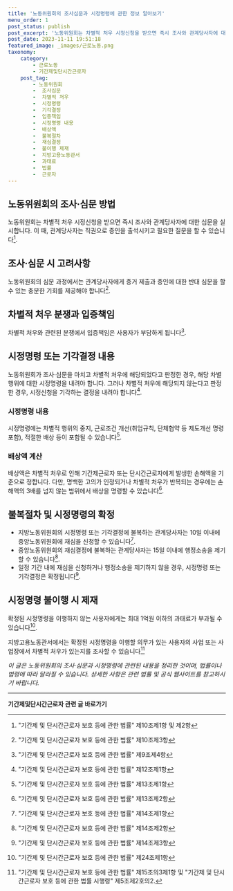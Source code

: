 ```yaml
---
title: '노동위원회의 조사심문과 시정명령에 관한 정보 알아보기'
menu_order: 1
post_status: publish
post_excerpt: '노동위원회는 차별적 처우 시정신청을 받으면 즉시 조사와 관계당사자에 대한 심문을 실시합니다. 이 때, 관계당사자는 직권으로 증인을 출석시키고 필요한 질문을 할 수 있습니다  1 .'
post_date: 2023-11-11 19:51:18
featured_image: _images/근로노동.png
taxonomy:
    category:
        - 근로노동
        - 기간제및단시간근로자
    post_tag:
        - 노동위원회
        -  조사심문
        -  차별적 처우
        -  시정명령
        -  기각결정
        -  입증책임
        -  시정명령 내용
        -  배상액
        -  불복절차
        -  재심결정
        -  불이행 제재
        -  지방고용노동관서
        -  과태료
        -  법률
        -  근로자
---
```




## 노동위원회의 조사·심문 방법
노동위원회는 차별적 처우 시정신청을 받으면 즉시 조사와 관계당사자에 대한 심문을 실시합니다. 이 때, 관계당사자는 직권으로 증인을 출석시키고 필요한 질문을 할 수 있습니다[^1].

## 조사·심문 시 고려사항
노동위원회의 심문 과정에서는 관계당사자에게 증거 제출과 증인에 대한 반대 심문을 할 수 있는 충분한 기회를 제공해야 합니다[^2].

## 차별적 처우 분쟁과 입증책임
차별적 처우와 관련된 분쟁에서 입증책임은 사용자가 부담하게 됩니다[^3].

## 시정명령 또는 기각결정 내용
노동위원회가 조사·심문을 마치고 차별적 처우에 해당되었다고 판정한 경우, 해당 차별행위에 대한 시정명령을 내려야 합니다. 그러나 차별적 처우에 해당되지 않는다고 판정한 경우, 시정신청을 기각하는 결정을 내려야 합니다[^4].

### 시정명령 내용
시정명령에는 차별적 행위의 중지, 근로조건 개선(취업규칙, 단체협약 등 제도개선 명령 포함), 적절한 배상 등이 포함될 수 있습니다[^5].

### 배상액 계산
배상액은 차별적 처우로 인해 기간제근로자 또는 단시간근로자에게 발생한 손해액을 기준으로 정합니다. 다만, 명백한 고의가 인정되거나 차별적 처우가 반복되는 경우에는 손해액의 3배를 넘지 않는 범위에서 배상을 명령할 수 있습니다[^6].

## 불복절차 및 시정명령의 확정
- 지방노동위원회의 시정명령 또는 기각결정에 불복하는 관계당사자는 10일 이내에 중앙노동위원회에 재심을 신청할 수 있습니다[^7].
- 중앙노동위원회의 재심결정에 불복하는 관계당사자는 15일 이내에 행정소송을 제기할 수 있습니다[^8].
- 일정 기간 내에 재심을 신청하거나 행정소송을 제기하지 않을 경우, 시정명령 또는 기각결정은 확정됩니다[^9].

## 시정명령 불이행 시 제재
확정된 시정명령을 이행하지 않는 사용자에게는 최대 1억원 이하의 과태료가 부과될 수 있습니다[^10].

지방고용노동관서에서는 확정된 시정명령을 이행할 의무가 있는 사용자의 사업 또는 사업장에서 차별적 처우가 있는지를 조사할 수 있습니다[^11]

*이 글은 노동위원회의 조사·심문과 시정명령에 관련된 내용을 정리한 것이며, 법률이나 법령에 따라 달라질 수 있습니다. 상세한 사항은 관련 법률 및 공식 웹사이트를 참고하시기 바랍니다.*

[^1]: "기간제 및 단시간근로자 보호 등에 관한 법률" 제10조제1항 및 제2항
[^2]: "기간제 및 단시간근로자 보호 등에 관한 법률" 제10조제3항
[^3]: "기간제 및 단시간근로자 보호 등에 관한 법률" 제9조제4항
[^4]: "기간제 및 단시간근로자 보호 등에 관한 법률" 제12조제1항
[^5]: "기간제 및 단시간근로자 보호 등에 관한 법률" 제13조제1항
[^6]: "기간제 및 단시간근로자 보호 등에 관한 법률" 제13조제2항
[^7]: "기간제 및 단시간근로자 보호 등에 관한 법률" 제14조제1항
[^8]: "기간제 및 단시간근로자 보호 등에 관한 법률" 제14조제2항
[^9]: "기간제 및 단시간근로자 보호 등에 관한 법률" 제14조제3항
[^10]: "기간제 및 단시간근로자 보호 등에 관한 법률" 제24조제1항
[^11]: "기간제 및 단시간근로자 보호 등에 관한 법률" 제15조의3제1항 및 "기간제 및 단시간근로자 보호 등에 관한 법률 시행령" 제5조제2호의2.
<!-- wp:separator -->
<hr class="wp-block-separator has-alpha-channel-opacity"/>
<!-- /wp:separator -->

<!-- wp:group {"backgroundColor":"base","layout":{"type":"constrained"}} -->
<div class="wp-block-group has-base-background-color has-background"><!-- wp:paragraph {"align":"center","fontSize":"medium"} -->
<p class="has-text-align-center has-large-font-size"><strong>기간제및단시간근로자 관련 글 바로가기</strong></p>
<!-- /wp:paragraph -->


<!-- wp:latest-posts {"categories":[{"id":10536,"count":19,"description":"","link":"https://uknowlaw.com/category/%ea%b8%b0%ea%b0%84%ec%a0%9c%eb%b0%8f%eb%8b%a8%ec%8b%9c%ea%b0%84%ea%b7%bc%eb%a1%9c%ec%9e%90/","name":"기간제및단시간근로자","slug":"기간제및단시간근로자","taxonomy":"category","parent":0,"meta":[],"_links":{"self":[{"href":"https://uknowlaw.com/wp-json/wp/v2/categories/10536"}],"collection":[{"href":"https://uknowlaw.com/wp-json/wp/v2/categories"}],"about":[{"href":"https://uknowlaw.com/wp-json/wp/v2/taxonomies/category"}],"wp:post_type":[{"href":"https://uknowlaw.com/wp-json/wp/v2/posts?categories=10536"}],"curies":[{"name":"wp","href":"https://api.w.org/{rel}","templated":true}]}}],"postsToShow":100,"excerptLength":28,"postLayout":"grid","columns":2,"featuredImageAlign":"left","featuredImageSizeSlug":"large","fontSize":18px} /--></div>
<!-- /wp:group -->